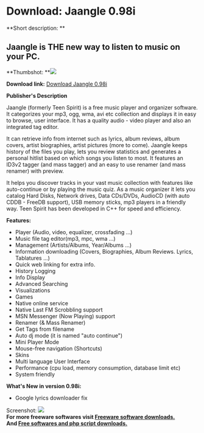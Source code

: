 # Download: Jaangle 0.98i

**Short description: **

## Jaangle is THE new way to listen to music on your PC.

  
**Thumbshot: **![](http://www.freewarefiles.com/screenshot/jaangle098_md.jpg)   
  
**Download link:** [Download Jaangle 0.98i](http://freesoftwares.boysofts.com/Jaangle_program_20199.html)  
  

**Publisher's Description**  
  

Jaangle (formerly Teen Spirit) is a free music player and organizer software.
It categorizes your mp3, ogg, wma, avi etc collection and displays it in easy
to browse, user interface. It has a quality audio - video player and also an
integrated tag editor.

It can retrieve info from internet such as lyrics, album reviews, album
covers, artist biographies, artist pictures (more to come). Jaangle keeps
history of the files you play, lets you review statistics and generates a
personal hitlist based on which songs you listen to most. It features an ID3v2
tagger (and mass tagger) and an easy to use renamer (and mass renamer) with
preview.

It helps you discover tracks in your vast music collection with features like
auto-continue or by playing the music quiz. As a music organizer it lets you
catalog Hard Disks, Network drives, Data CDs/DVDs, AudioCD (with auto CDDB -
FreeDB support), USB memory sticks, mp3 players in a friendly way. Teen Spirit
has been developed in C++ for speed and efficiency.

**Features:**

  * Player (Audio, video, equalizer, crossfading ...) 
  * Music file tag editor(mp3, mpc, wma ...) 
  * Management (Artists/Albums, Year/Albums ...) 
  * Information downloading (Covers, Biographies, Album Reviews. Lyrics, Tablatures ...) 
  * Quick web linking for extra info. 
  * History Logging 
  * Info Display 
  * Advanced Searching 
  * Visualizations 
  * Games 
  * Native online service 
  * Native Last FM Scrobbling support 
  * MSN Messenger (Now Playing) support 
  * Renamer (& Mass Renamer) 
  * Get Tags from filename 
  * Auto dj mode (it is named "auto continue") 
  * Mini Player Mode 
  * Mouse-free navigation (Shortcuts) 
  * Skins 
  * Multi language User Interface 
  * Performance (cpu load, memory consumption, database limit etc) 
  * System friendly 

**What's New in version 0.98i:**

  * Google lyrics downloader fix 

  
  
Screenshot: ![](http://www.freewarefiles.com/screenshot/jaangle098.jpg)  
**For more freeware softwares visit [Freeware software downloads.](http://freesoftwares.boysofts.com/)**   
**And [Free softwares and php script downloads.](http://www.boysofts.com/)**

